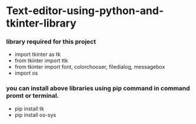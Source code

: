 # Text-editor-using-python-and-tkinter-library

<h3>library required for this project</h3>
  <ul>
  <li>import tkinter as tk</li>
  <li>from tkinter import ttk</li>
  <li>from tkinter import font, colorchooser, filedialog, messagebox</li>
  <li>import os</li>
</ul>
 


<h3>you can install above libraries using pip command in command promt or terminal.</h3>
<ul>
  <li>pip install tk</li>
  <li>pip install os-sys</li>
</ul>


